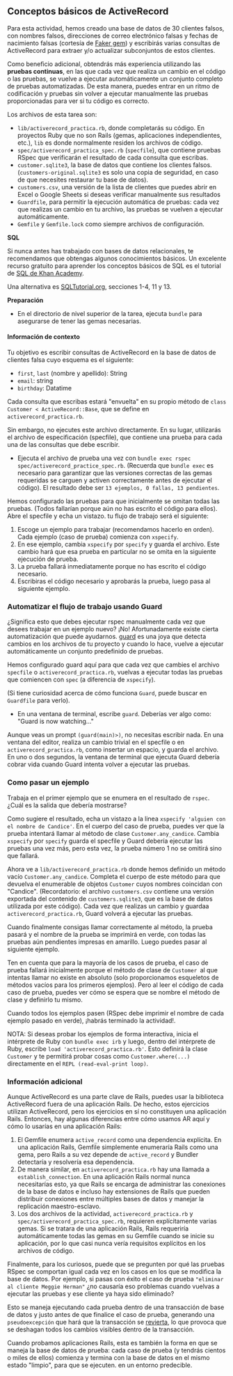 ## Conceptos básicos de ActiveRecord

Para esta actividad, hemos creado una base de datos de 30 clientes falsos, con nombres falsos, direcciones de correo electrónico falsas y fechas de nacimiento falsas 
(cortesía de [Faker gem](https://github.com/faker-ruby/faker)) y escribirás varias consultas de ActiveRecord para extraer y/o actualizar subconjuntos de estos clientes.

Como beneficio adicional, obtendrás más experiencia utilizando las **pruebas continuas**, en las que cada vez que realiza un cambio en el código o las 
pruebas, se vuelve a ejecutar automáticamente un conjunto completo de pruebas automatizadas. De esta manera, puedes entrar en un ritmo de codificación y pruebas sin volver a 
ejecutar manualmente las pruebas proporcionadas para ver si tu código es correcto.

Los archivos de esta tarea son:

- `lib/activerecord_practica.rb`, donde completarás su código. En proyectos Ruby que no son Rails (gemas, aplicaciones independientes, etc.), `lib` es donde normalmente residen los archivos de código.
- `spec/activerecord_practica_spec.rb` (`specfile`), que contiene pruebas RSpec que verificarán el resultado de cada consulta que escribas.
- `customer.sqlite3`, la base de datos que contiene los clientes falsos. (`customers-original.sqlite3` es solo una copia de seguridad, en caso de que necesites restaurar tu base de datos).
- `customers.csv`, una versión de la lista de clientes que puedes abrir en Excel o Google Sheets si deseas verificar manualmente sus resultados
- `Guardfile`, para permitir la ejecución automática de pruebas: cada vez que realizas un cambio en tu archivo, las pruebas se vuelven a ejecutar automáticamente.
- `Gemfile` y `Gemfile.lock`  como siempre archivos de configuración.


**SQL**

Si nunca antes has trabajado con bases de datos relacionales, te recomendamos que obtengas algunos conocimientos básicos. Un excelente recurso gratuito para aprender los conceptos 
básicos de SQL es el tutorial de [SQL de Khan Academy](https://www.khanacademy.org/computing/computer-programming/sql). 

Una alternativa es [SQLTutorial.org](https://www.sqltutorial.org/), secciones 1-4, 11 y 13.

**Preparación**

- En el directorio de nivel superior de la tarea, ejecuta `bundle` para asegurarse de tener las gemas necesarias.

#### Información de contexto

Tu objetivo es escribir consultas de ActiveRecord en la base de datos de clientes falsa cuyo esquema es el siguiente:

- `first`, `last` (nombre y apellido): String
- `email`: string
- `birthday`: Datatime

Cada consulta que escribas estará "envuelta" en su propio método de `class Customer < ActiveRecord::Base`, que se define en `activerecord_practica.rb`.

Sin embargo, no ejecutes este archivo directamente. En su lugar, utilizarás el archivo de especificación (specfile), que contiene una prueba para cada una de las consultas que debe escribir.

- Ejecuta el archivo de prueba una vez con `bundle exec rspec spec/activerecord_practice_spec.rb`. (Recuerda que `bundle exec` es necesario para garantizar que las versiones
  correctas de las gemas requeridas se carguen y activen correctamente antes de ejecutar el código). El resultado debe ser `13 ejemplos, 0 fallas, 13 pendientes`.

Hemos configurado las pruebas para que inicialmente se omitan todas las pruebas. (Todos fallarían porque aún no has escrito el código para ellos). 
Abre el specfile  y echa un vistazo. tu flujo de trabajo será el siguiente:

1. Escoge  un ejemplo para trabajar (recomendamos hacerlo en orden). Cada ejemplo (caso de prueba) comienza con `xspecify`.
2. En ese ejemplo, cambia `xspecify` por `specify` y guarda el archivo. Este cambio hará que esa prueba en particular no se omita en la siguiente ejecución de prueba.
3. La prueba fallará inmediatamente porque no has escrito el código necesario.
4. Escribiras el código necesario y aprobarás la prueba, luego pasa al siguiente ejemplo.

### Automatizar el flujo de trabajo usando Guard

¿Significa esto que debes ejecutar rspec manualmente cada vez que desees trabajar en un ejemplo nuevo? ¡No! Afortunadamente existe cierta automatización que puede ayudarnos. 
[guard](https://rubygems.org/gems/guard/versions/2.18.0) es una joya que detecta cambios en los archivos de tu proyecto y cuando lo hace, vuelve a ejecutar automáticamente un conjunto predefinido de pruebas. 

Hemos configurado guard aquí para que cada vez que cambies el archivo `specfile` o `activerecord_practica.rb`,  vuelvas a ejecutar todas las pruebas que comiencen con `spec` (a diferencia de `xspecify`). 

(Si tiene curiosidad acerca de cómo funciona `Guard`, puede buscar en `Guardfile` para verlo).

- En una ventana de terminal, escribe `guard`. Deberías ver algo como: "Guard is now watching..."
  
Aunque veas un prompt `(guard(main)>)`, no necesitas escribir nada. En una ventana del editor, realiza un cambio trivial en el specfile o en `activerecord_practica.rb`, como insertar un espacio, y guarda el archivo. En uno o dos segundos, la ventana de terminal que ejecuta Guard debería cobrar vida cuando Guard intenta volver a ejecutar las pruebas.

### Como pasar un ejemplo

Trabaja en el primer ejemplo que se enumera en el resultado de `rspec`. ¿Cuál es la salida que debería mostrarse? 

Como sugiere el resultado, echa un vistazo a la linea `xspecify 'alguien con el nombre de Candice'`. En el cuerpo del caso de prueba, puedes ver que la prueba intentará llamar al método de clase `Customer.any_candice`. Cambia `xspecify` por `specify`  guarda el specfile  y Guard debería ejecutar las pruebas una vez más,  pero esta vez, la prueba número 1 no se omitirá sino que fallará.

Ahora ve a `lib/activerecord_practica.rb` donde hemos definido un método vacío `Customer.any_candice`. Completa el cuerpo de este método para que devuelva el enumerable de objetos `Customer` cuyos nombres coincidan con "Candice". (Recordatorio: el archivo `customers.csv` contiene una versión exportada del contenido de `customers.sqlite3`, que es la base de datos utilizada por este código). 
Cada vez que realizas un cambio y guardaa `activerecord_practica.rb`, Guard volverá a ejecutar las pruebas. 

Cuando finalmente consigas llamar correctamente al método, la prueba pasará y el nombre de la prueba se imprimirá en verde, con todas las pruebas aún pendientes impresas en amarillo. Luego puedes pasar al siguiente ejemplo.

Ten en cuenta que para la mayoría de los casos de prueba, el caso de prueba fallará inicialmente porque el método de clase de `Customer `al que intentas llamar no existe en absoluto (solo proporcionamos esqueletos de métodos vacíos para los primeros ejemplos). Pero al leer el código de cada caso de prueba, puedes ver cómo se espera que se nombre el método de clase y definirlo tu mismo.

Cuando todos los ejemplos pasen (RSpec debe imprimir el nombre de cada ejemplo pasado en verde), ¡habrás terminado la actividad!.

NOTA: Si deseas probar los ejemplos de forma interactiva, inicia el intérprete de Ruby con `bundle exec irb` y luego, dentro del intérprete de Ruby, escribe `load 'activerecord_practica.rb'`. 
Esto definirá la clase `Customer` y te permitirá probar cosas como `Customer.where(...)` directamente en el `REPL (read-eval-print loop)`.


### Información adicional 

Aunque ActiveRecord es una parte clave de Rails, puedes usar la biblioteca ActiveRecord fuera de una aplicación Rails. De hecho, estos ejercicios utilizan ActiveRecord, pero los ejercicios en sí no constituyen una aplicación Rails. Entonces, hay algunas diferencias entre cómo usamos AR aquí y cómo lo usarías en una aplicación Rails:

1. El Gemfile enumera `active_record` como una dependencia explícita. En una aplicación Rails, Gemfile simplemente enumeraría Rails como una gema, pero Rails a su vez depende de `active_record` y Bundler detectaría y resolvería esa dependencia.
2. De manera similar, en `activerecord_practica.rb` hay una llamada a `establish_connection`. En una aplicación Rails normal nunca necesitarías esto, ya que Rails se encarga de administrar las conexiones de la base de datos e incluso hay extensiones de Rails que pueden distribuir conexiones entre múltiples bases de datos y manejar la replicación maestro-esclavo.
3. Los dos archivos de la actividad, `activerecord_practica.rb` y  `spec/activerecord_practica_spec.rb`, requieren explícitamente varias gemas. Si se tratara de una aplicación Rails, Rails requeriría automáticamente todas las gemas en su Gemfile cuando se inicie su aplicación, por lo que casi nunca vería requisitos explícitos en los archivos de código.
   
Finalmente, para los curiosos, puede que se pregunten por qué las pruebas RSpec se comportan igual cada vez en los casos en los que se modifica la base de datos. Por ejemplo, si pasas con éxito el caso de prueba  `"eliminar al cliente Meggie Herman"` ¿no causaría eso problemas cuando vuelvas a ejecutar las pruebas y ese cliente ya haya sido eliminado?

Esto se maneja ejecutando cada prueba dentro de una transacción de base de datos y justo antes de que finalice el caso de prueba, generando una `pseudoexcepción` que hará que la transacción se [revierta](https://en.wikipedia.org/wiki/Rollback_(data_management)), lo que provoca que se deshagan todos los cambios visibles dentro de la transacción. 

Cuando probamos aplicaciones Rails, esta es también la forma en que se maneja la base de datos de prueba: cada caso de prueba (y tendrás cientos o miles de ellos) comienza y termina con la base de datos en el mismo estado "limpio", para que se ejecuten. en un entorno predecible.

